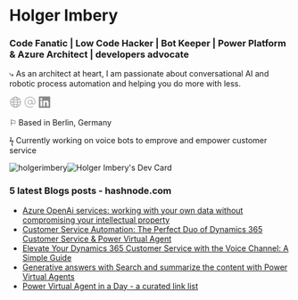 # Holger Imbery
### Code Fanatic | Low Code Hacker | Bot Keeper | Power Platform & Azure Architect | developers advocate

⤷ As an architect at heart, 
I am passionate about conversational AI and robotic process automation and helping you do more with less.

 <a aligh="left" href="https://www.cognitiveservices.ninja" target="_blank" rel="noreferrer noopener"><img src="https://raw.githubusercontent.com/0xShapeShifter/dev-story/master/public/images/socials/globe.svg" alt="Website" width="22" height="22" /></a> <a aligh="left" href="mailto:the@cognitiveservices,ninja" target="_blank" rel="noreferrer noopener"><img src="https://raw.githubusercontent.com/0xShapeShifter/dev-story/master/public/images/socials/at.svg" alt="Email" width="22" height="22" /></a> <a aligh="left" href="https://www.linkedin.com/in/holgerimbery" target="_blank" rel="noreferrer noopener"><img src="https://raw.githubusercontent.com/0xShapeShifter/dev-story/master/public/images/socials/linkedin.svg" alt="LinkedIn" width="22" height="22" /></a>  

⚐ Based in Berlin, Germany

ϟ Currently working on voice bots to emprove and empower customer service

 

<a href="https://app.daily.dev/thecognitiveservicesninja"><img src="https://api.daily.dev/devcards/7d6788ea96d04422bdcc4f633263bc26.png?r=f2m" align=right width="400" alt="Holger Imbery's Dev Card"/></a>

<p align="left"> <img src="https://komarev.com/ghpvc/?username=holgerimbery&label=Profile%20views&color=0e75b6&style=flat" alt="holgerimbery" /> </p>

### 5 latest Blogs posts - hashnode.com
<!-- HASHNODE:START -->
- [Azure OpenAi services: working with your own data without compromising your intellectual property](https://the.cognitiveservices.ninja/azure-openai-services-working-with-your-own-data-without-compromising-your-intellectual-property)
- [Customer Service Automation: The Perfect Duo of Dynamics 365 Customer Service &amp; Power Virtual Agent](https://the.cognitiveservices.ninja/customer-service-automation-the-perfect-duo-of-dynamics-365-customer-service-power-virtual-agent)
- [Elevate Your Dynamics 365 Customer Service with the Voice Channel: A Simple Guide](https://the.cognitiveservices.ninja/elevate-your-dynamics-365-customer-service-with-the-voice-channel-a-simple-guide)
- [Generative answers with Search and summarize the content with Power Virtual Agents](https://the.cognitiveservices.ninja/generative-answers-with-search-and-summarize-the-content-with-power-virtual-agents)
- [Power Virtual Agent in a Day - a curated link list](https://the.cognitiveservices.ninja/power-virtual-agent-in-a-day-a-curated-link-list)
<!-- HASHNODE:END -->

